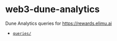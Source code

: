 # web3-dune-analytics

Dune Analytics queries for https://rewards.elimu.ai
* [`queries/`](queries/)
